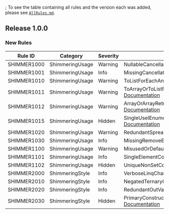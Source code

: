 ﻿; To see the table containing all rules and the version each was added, please see [`AllRules.md`](AllRules.md).

## Release 1.0.0

### New Rules

Rule ID | Category | Severity | Notes
--------|----------|----------|-------
SHIMMER1000 | ShimmeringUsage | Warning  | NullableCancellationTokenAnalyzer, [Documentation](../../docs/UsageRules/SHIMMER1000.md)
SHIMMER1001 | ShimmeringUsage |  Info    | MissingCancellationTokenAnalyzer, [Documentation](../../docs/UsageRules/SHIMMER1001.md)
SHIMMER1010 | ShimmeringUsage | Warning  | ToListForEachAnalyzer, [Documentation](../../docs/UsageRules/SHIMMER1010.md)
SHIMMER1011 | ShimmeringUsage | Warning  | ToArrayOrToListFollowedByLinqMethodAnalyzer, [Documentation](../../docs/UsageRules/SHIMMER1011.md)
SHIMMER1012 | ShimmeringUsage | Warning  | ArrayOrArrayReturningMethodFollowedByToArrayAnalyzer, [Documentation](../../docs/UsageRules/SHIMMER1012.md)
SHIMMER1015 | ShimmeringUsage |  Hidden  | SingleUseIEnumerableMaterializationAnalyzer, [Documentation](../../docs/UsageRules/SHIMMER1015.md)
SHIMMER1020 | ShimmeringUsage | Warning  | RedundantSpreadElementAnalyzer, [Documentation](../../docs/UsageRules/SHIMMER1020.md)
SHIMMER1030 | ShimmeringUsage |  Info    | MissingRemoveEmptyEntriesAnalyzer, [Documentation](../../docs/UsageRules/SHIMMER1030.md)
SHIMMER1100 | ShimmeringUsage | Warning  | MisusedOrDefaultAnalyzer, [Documentation](../../docs/UsageRules/SHIMMER1100.md)
SHIMMER1101 | ShimmeringUsage |  Info    | SingleElementConcatAnalyzer, [Documentation](../../docs/UsageRules/SHIMMER1101.md)
SHIMMER1102 | ShimmeringUsage |  Hidden  | UniqueNonSetCollectionAnalyzer, [Documentation](../../docs/UsageRules/SHIMMER1102.md)
SHIMMER2000 | ShimmeringStyle |  Info    | VerboseLinqChainAnalyzer, [Documentation](../../docs/StyleRules/SHIMMER2000.md)
SHIMMER2010 | ShimmeringStyle |  Info    | NegatedTernaryConditionAnalyzer, [Documentation](../../docs/StyleRules/SHIMMER2010.md)
SHIMMER2020 | ShimmeringStyle |  Info    | RedundantOutVariableAnalyzer, [Documentation](../../docs/StyleRules/SHIMMER2020.md)
SHIMMER2030 | ShimmeringStyle |  Hidden  | PrimaryConstructorParameterReassignmentAnalyzer, [Documentation](../../docs/StyleRules/SHIMMER2030.md)